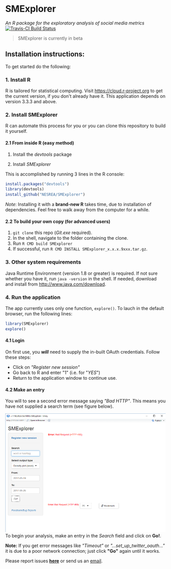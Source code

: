 
<!-- README.md is generated from README.Rmd. Please edit that file -->
SMExplorer
==========

*An R package for the exploratory analysis of social media metrics*  
[![Travis-CI Build Status](https://travis-ci.org/BroVic/SMExplorer.svg?branch=master)](https://travis-ci.org/BroVic/SMExplorer)

> SMExplorer is currently in beta

Installation instructions:
--------------------------

To get started do the following:

### 1. Install R

R is tailored for statistical computing. Visit <https://cloud.r-project.org> to get the current version, if you don't already have it. This application depends on version 3.3.3 and above.

### 2. Install SMExplorer

R can automate this process for you or you can clone this repository to build it yourself.

#### 2.1 From inside R (easy method)

1.  Install the *devtools* package

2.  Install *SMExplorer*

This is accomplished by running 3 lines in the R console:

``` r
install.packages("devtools")
library(devtools)
install_github("NESREA/SMExplorer")
```

*Note*: Installing it with a **brand-new R** takes time, due to installation of dependencies. Feel free to walk away from the computer for a while.

#### 2.2 To build your own copy (for advanced users)

1.  `git clone` this repo (*Git.exe* required).
2.  In the shell, navigate to the folder containing the clone.
3.  Run `R CMD build SMExplorer`
4.  If successful, run `R CMD INSTALL SMExplorer_x.x.x.9xxx.tar.gz`.

### 3. Other system requirements

Java Runtime Environment (version 1.8 or greater) is required. If not sure whether you have it, run `java -version` in the shell. If needed, download and install from <http://www.java.com/download>.

### 4. Run the application

The app currently uses only one function, `explore()`. To lauch in the default browser, run the following lines:

``` r
library(SMExplorer)
explore()
```

#### 4.1 Login

On first use, you ***will*** need to supply the in-built OAuth credentials. Follow these steps:
+ Click on *"Register new session"*
+ Go back to R and enter "1" (i.e. for "*YES*")
+ Return to the application window to continue use.

#### 4.2 Make an entry

You will to see a second error message saying *"Bad HTTP"*. This means you have not supplied a search term (see figure below).

![](error-badrequest.PNG)
To begin your analysis, make an entry in the *Search* field and click on **Go!**.

**Note:** If you get error messages like *"Timeout"* or *"...set\_up\_twitter\_oauth..."* it is due to a poor network connection; just click **"Go"** again until it works.

Please report issues **[here](https://github.com/NESREA/SMExplorer/issues)** or send us an [email](mailto:victor.ordu@nesrea.gov.ng).
